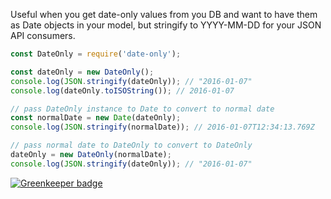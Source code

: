 
Useful when you get date-only values from you DB and want to have them as Date objects in your model, but stringify to YYYY-MM-DD for your JSON API consumers.

```js
const DateOnly = require('date-only');

const dateOnly = new DateOnly();
console.log(JSON.stringify(dateOnly)); // "2016-01-07"
console.log(dateOnly.toISOString()); // 2016-01-07

// pass DateOnly instance to Date to convert to normal date
const normalDate = new Date(dateOnly);
console.log(JSON.stringify(normalDate)); // 2016-01-07T12:34:13.769Z

// pass normal date to DateOnly to convert to DateOnly
dateOnly = new DateOnly(normalDate);
console.log(JSON.stringify(dateOnly)); // "2016-01-07"
```


[![Greenkeeper badge](https://badges.greenkeeper.io/felixfbecker/node-date-only.svg)](https://greenkeeper.io/)